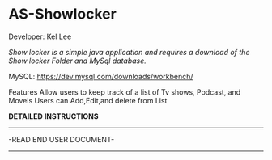 # AS-Showlocker

Developer: Kel Lee

*Show locker is a simple java application and  requires a download of the Show locker Folder and MySql database.*

MySQL:  https://dev.mysql.com/downloads/workbench/


Features
Allow users to keep track of a list of Tv shows, Podcast, and Moveis 
Users can Add,Edit,and delete from List

**DETAILED INSTRUCTIONS**
*************************
-READ END USER DOCUMENT-
*************************
